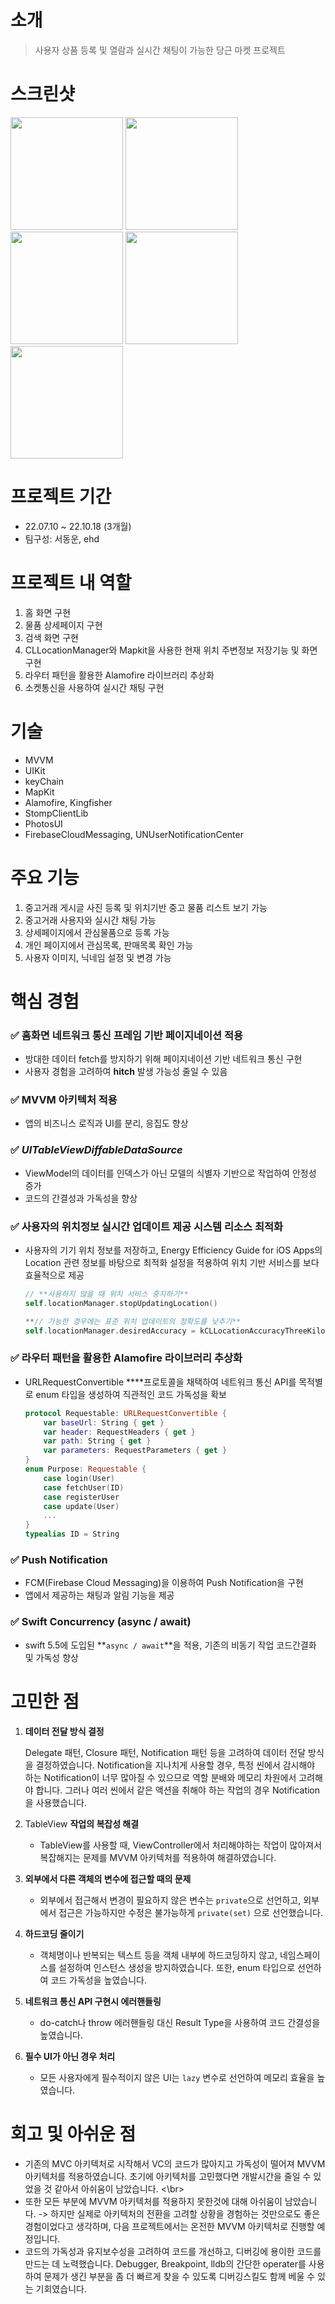 # 소개
> 사용자 상품 등록 및 열람과 실시간 채팅이 가능한 당근 마켓 프로젝트

# 스크린샷
<img src= "https://github.com/DONG-WOON/Karrot-market-clone-coding/assets/80871083/c5e68b74-021d-4b62-ac85-1875c0ecd7c1" width = 180>
<img src= "https://github.com/DONG-WOON/Karrot-market-clone-coding/assets/80871083/72483e68-90b9-4929-8f9b-bc1ee13830ec" width = 180>
<img src= "https://github.com/DONG-WOON/Karrot-market-clone-coding/assets/80871083/97914c9e-109e-45c7-828f-5630f9a2e2c6" width = 180>
<img src= "https://github.com/DONG-WOON/Karrot-market-clone-coding/assets/80871083/4eab148a-2078-40d9-84ee-368e6b6f4eea" width = 180>
<img src= "https://github.com/DONG-WOON/Karrot-market-clone-coding/assets/80871083/b812c7e4-1d50-4f8d-a3fb-cb3b92b386a6" width = 180>

# 프로젝트 기간

- 22.07.10 ~ 22.10.18 (3개월)
- 팀구성: 서동운, ehd

# 프로젝트 내 역할

1. 홈 화면 구현
2. 물품 상세페이지 구현  
3. 검색 화면 구현 
4. CLLocationManager와 Mapkit을 사용한 현재 위치 주변정보 저장기능 및 화면 구현
5. 라우터 패턴을 활용한 Alamofire 라이브러리 추상화
6. 소켓통신을 사용하여 실시간 채팅 구현

# 기술

- MVVM
- UIKit
- keyChain
- MapKit
- Alamofire, Kingfisher
- StompClientLib
- PhotosUI
- FirebaseCloudMessaging, UNUserNotificationCenter

# 주요 기능

1. 중고거래 게시글 사진 등록 및 위치기반 중고 물품 리스트 보기 가능
2. 중고거래 사용자와 실시간 채팅 가능
3. 상세페이지에서 관심물품으로 등록 가능
4. 개인 페이지에서 관심목록, 판매목록 확인 가능
5. 사용자 이미지, 닉네임 설정 및 변경 가능

# 핵심 경험

### ✅ 홈화면 네트워크 통신 프레임 기반 페이지네이션 적용

- 방대한 데이터 fetch를 방지하기 위해 페이지네이션 기반 네트워크 통신 구현
- 사용자 경험을 고려하여 **hitch** 발생 가능성 줄일 수 있음

### ✅ MVVM 아키텍처 적용

- 앱의 비즈니스 로직과 UI를 분리, 응집도 향상

### ✅ *UITableViewDiffableDataSource*

- ViewModel의 데이터를 인덱스가 아닌 모델의 식별자 기반으로 작업하여 안정성 증가
- 코드의 간결성과 가독성을 향상

### ✅ 사용자의 위치정보 실시간 업데이트 제공 시스템 리소스 최적화

- 사용자의 기기 위치 정보를 저장하고, Energy Efficiency Guide for iOS Apps의 Location 관련 정보를 바탕으로 최적화 설정을 적용하여 위치 기반 서비스를 보다 효율적으로 제공
    
    ```swift
    // **사용하지 않을 때 위치 서비스 중지하기**
    self.locationManager.stopUpdatingLocation()
    
    **// 가능한 경우에는 표준 위치 업데이트의 정확도를 낮추기**
    self.locationManager.desiredAccuracy = kCLLocationAccuracyThreeKilometers
    ```
    

### ✅ 라우터 패턴을 활용한 Alamofire 라이브러리 추상화

- URLRequestConvertible ****프로토콜을 채택하여 네트워크 통신 API를 목적별로 enum 타입을 생성하여 직관적인 코드 가독성을 확보
    
    ```swift
    protocol Requestable: URLRequestConvertible {
        var baseUrl: String { get }
        var header: RequestHeaders { get }
        var path: String { get }
        var parameters: RequestParameters { get }
    }
    enum Purpose: Requestable {
        case login(User)
        case fetchUser(ID)
        case registerUser
        case update(User)
        ...
    }
    typealias ID = String
    ```
    

### ✅ Push Notification

- FCM(Firebase Cloud Messaging)을 이용하여 Push Notification을 구현
- 앱에서 제공하는 채팅과 알림 기능을 제공

### ✅ Swift Concurrency (async / await)

- swift 5.5에 도입된 **`async / await`**을 적용, 기존의 비동기 작업 코드간결화 및 가독성 향상

# 고민한 점

1. **데이터 전달 방식 결정**
    
    Delegate 패턴, Closure 패턴, Notification 패턴 등을 고려하여 데이터 전달 방식을 결정하였습니다. Notification을 지나치게 사용할 경우, 특정 씬에서 감시해야 하는 Notification이 너무 많아질 수 있으므로 역할 분배와 메모리 차원에서 고려해야 합니다. 그러나 여러 씬에서 같은 액션을 취해야 하는 작업의 경우 Notification을 사용했습니다.
    
2. TableView **작업의 복잡성 해결**
    - TableView를 사용할 때, ViewController에서 처리해야하는 작업이 많아져서 복잡해지는 문제를 MVVM 아키텍처를 적용하여 해결하였습니다.
3. **외부에서 다른 객체의 변수에 접근할 때의 문제**
    - 외부에서 접근해서 변경이 필요하지 않은 변수는 `private`으로 선언하고, 외부에서 접근은 가능하지만 수정은 불가능하게 `private(set)` 으로 선언했습니다.
4. **하드코딩 줄이기**
    - 객체명이나 반복되는 텍스트 등을 객체 내부에 하드코딩하지 않고, 네임스페이스를 설정하여 인스턴스 생성을 방지하였습니다. 또한, enum 타입으로 선언하여 코드 가독성을 높였습니다.
5. **네트워크 통신 API 구현시 에러핸들링**
    - do-catch나 throw 에러핸들링 대신 Result Type을 사용하여 코드 간결성을 높였습니다.
6. **필수 UI가 아닌 경우 처리**
    - 모든 사용자에게 필수적이지 않은 UI는 `lazy` 변수로 선언하여 메모리 효율을 높였습니다.

# 회고 및 아쉬운 점

- 기존의 MVC 아키텍처로 시작해서 VC의 코드가 많아지고 가독성이 떨어져 MVVM 아키텍처를 적용하였습니다. 초기에 아키텍처를 고민했다면 개발시간을 줄일 수 있었을 것 같아서 아쉬움이 남았습니다. <\br>
- 또한 모든 부분에 MVVM 아키텍처를 적용하지 못한것에 대해 아쉬움이 남았습니다. -> 하지만 실제로 아키텍처의 전환을 고려할 상황을 경험하는 것만으로도 좋은 경험이었다고 생각하며, 다음 프로젝트에서는 온전한 MVVM 아키텍처로 진행할 예정입니다.
- 코드의 가독성과 유지보수성을 고려하여 코드를 개선하고, 디버깅에 용이한 코드를 만드는 데 노력했습니다. Debugger, Breakpoint, lldb의 간단한 operater를 사용하여 문제가 생긴 부분을 좀 더 빠르게 찾을 수 있도록 디버깅스킬도 함께 베울 수 있는 기회였습니다.
